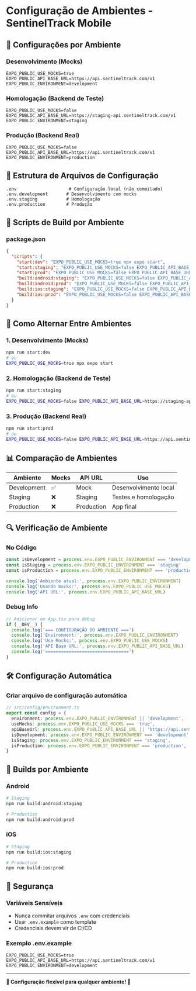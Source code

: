 # Configuração de Ambientes - SentinelTrack Mobile

## 🔧 Configurações por Ambiente

### Desenvolvimento (Mocks)
```env
EXPO_PUBLIC_USE_MOCKS=true
EXPO_PUBLIC_API_BASE_URL=https://api.sentineltrack.com/v1
EXPO_PUBLIC_ENVIRONMENT=development
```

### Homologação (Backend de Teste)
```env
EXPO_PUBLIC_USE_MOCKS=false
EXPO_PUBLIC_API_BASE_URL=https://staging-api.sentineltrack.com/v1
EXPO_PUBLIC_ENVIRONMENT=staging
```

### Produção (Backend Real)
```env
EXPO_PUBLIC_USE_MOCKS=false
EXPO_PUBLIC_API_BASE_URL=https://api.sentineltrack.com/v1
EXPO_PUBLIC_ENVIRONMENT=production
```

## 📁 Estrutura de Arquivos de Configuração

```
.env                    # Configuração local (não commitado)
.env.development       # Desenvolvimento com mocks
.env.staging           # Homologação
.env.production        # Produção
```

## 🚀 Scripts de Build por Ambiente

### package.json
```json
{
  "scripts": {
    "start:dev": "EXPO_PUBLIC_USE_MOCKS=true npx expo start",
    "start:staging": "EXPO_PUBLIC_USE_MOCKS=false EXPO_PUBLIC_API_BASE_URL=https://staging-api.sentineltrack.com/v1 npx expo start",
    "start:prod": "EXPO_PUBLIC_USE_MOCKS=false EXPO_PUBLIC_API_BASE_URL=https://api.sentineltrack.com/v1 npx expo start",
    "build:android:staging": "EXPO_PUBLIC_USE_MOCKS=false EXPO_PUBLIC_API_BASE_URL=https://staging-api.sentineltrack.com/v1 npx expo build:android",
    "build:android:prod": "EXPO_PUBLIC_USE_MOCKS=false EXPO_PUBLIC_API_BASE_URL=https://api.sentineltrack.com/v1 npx expo build:android",
    "build:ios:staging": "EXPO_PUBLIC_USE_MOCKS=false EXPO_PUBLIC_API_BASE_URL=https://staging-api.sentineltrack.com/v1 npx expo build:ios",
    "build:ios:prod": "EXPO_PUBLIC_USE_MOCKS=false EXPO_PUBLIC_API_BASE_URL=https://api.sentineltrack.com/v1 npx expo build:ios"
  }
}
```

## 🔄 Como Alternar Entre Ambientes

### 1. Desenvolvimento (Mocks)
```bash
npm run start:dev
# ou
EXPO_PUBLIC_USE_MOCKS=true npx expo start
```

### 2. Homologação (Backend de Teste)
```bash
npm run start:staging
# ou
EXPO_PUBLIC_USE_MOCKS=false EXPO_PUBLIC_API_BASE_URL=https://staging-api.sentineltrack.com/v1 npx expo start
```

### 3. Produção (Backend Real)
```bash
npm run start:prod
# ou
EXPO_PUBLIC_USE_MOCKS=false EXPO_PUBLIC_API_BASE_URL=https://api.sentineltrack.com/v1 npx expo start
```

## 📊 Comparação de Ambientes

| Ambiente | Mocks | API URL | Uso |
|----------|-------|---------|-----|
| Development | ✅ | Mock | Desenvolvimento local |
| Staging | ❌ | Staging | Testes e homologação |
| Production | ❌ | Production | App final |

## 🔍 Verificação de Ambiente

### No Código
```typescript
const isDevelopment = process.env.EXPO_PUBLIC_ENVIRONMENT === 'development'
const isStaging = process.env.EXPO_PUBLIC_ENVIRONMENT === 'staging'
const isProduction = process.env.EXPO_PUBLIC_ENVIRONMENT === 'production'

console.log('Ambiente atual:', process.env.EXPO_PUBLIC_ENVIRONMENT)
console.log('Usando mocks:', process.env.EXPO_PUBLIC_USE_MOCKS)
console.log('API URL:', process.env.EXPO_PUBLIC_API_BASE_URL)
```

### Debug Info
```typescript
// Adicionar em App.tsx para debug
if (__DEV__) {
  console.log('=== CONFIGURAÇÃO DO AMBIENTE ===')
  console.log('Environment:', process.env.EXPO_PUBLIC_ENVIRONMENT)
  console.log('Use Mocks:', process.env.EXPO_PUBLIC_USE_MOCKS)
  console.log('API Base URL:', process.env.EXPO_PUBLIC_API_BASE_URL)
  console.log('================================')
}
```

## 🛠️ Configuração Automática

### Criar arquivo de configuração automática
```typescript
// src/config/environment.ts
export const config = {
  environment: process.env.EXPO_PUBLIC_ENVIRONMENT || 'development',
  useMocks: process.env.EXPO_PUBLIC_USE_MOCKS === 'true',
  apiBaseUrl: process.env.EXPO_PUBLIC_API_BASE_URL || 'https://api.sentineltrack.com/v1',
  isDevelopment: process.env.EXPO_PUBLIC_ENVIRONMENT === 'development',
  isStaging: process.env.EXPO_PUBLIC_ENVIRONMENT === 'staging',
  isProduction: process.env.EXPO_PUBLIC_ENVIRONMENT === 'production',
}
```

## 📱 Builds por Ambiente

### Android
```bash
# Staging
npm run build:android:staging

# Production
npm run build:android:prod
```

### iOS
```bash
# Staging
npm run build:ios:staging

# Production
npm run build:ios:prod
```

## 🔐 Segurança

### Variáveis Sensíveis
- Nunca commitar arquivos `.env` com credenciais
- Usar `.env.example` como template
- Credenciais devem vir de CI/CD

### Exemplo .env.example
```env
EXPO_PUBLIC_USE_MOCKS=true
EXPO_PUBLIC_API_BASE_URL=https://api.sentineltrack.com/v1
EXPO_PUBLIC_ENVIRONMENT=development
```

---

**🔧 Configuração flexível para qualquer ambiente! 🚀**
